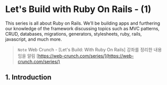 # Let's Build with Ruby On Rails - (1)
This series is all about Ruby on Rails. We’ll be building apps and furthering our knowledge of the framework discussing topics such as MVC patterns, CRUD, databases, migrations, generators, stylesheets, ruby, rails, javascript, and much more.

> `Note`
> Web Crunch - [Let's Build: With Ruby On Rails] 강좌를 정리한 내용임을 알림
> [https://web-crunch.com/series/](https://web-crunch.com/series/)


## 1. Introduction

<!--stackedit_data:
eyJoaXN0b3J5IjpbOTAxMjc3MTU2XX0=
-->